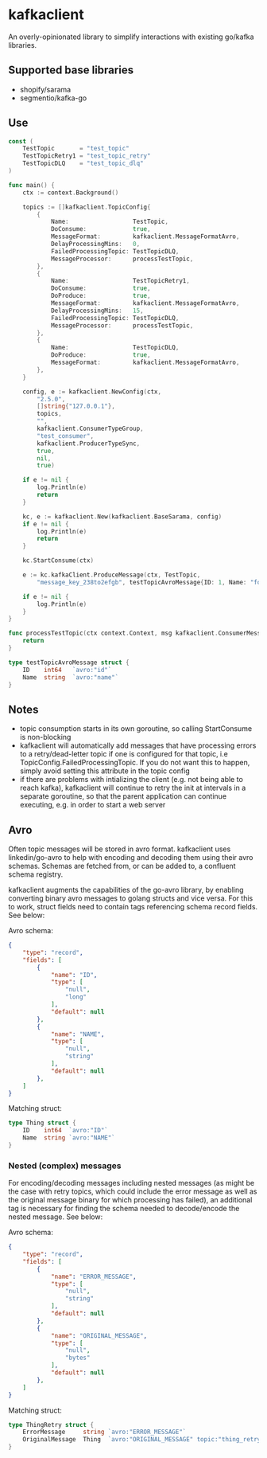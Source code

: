 # kafkaclient

An overly-opinionated library to simplify interactions with existing go/kafka libraries.

## Supported base libraries

- shopify/sarama 
- segmentio/kafka-go 

## Use

```go
const (
    TestTopic       = "test_topic"
    TestTopicRetry1 = "test_topic_retry"
    TestTopicDLQ    = "test_topic_dlq"
)

func main() {
    ctx := context.Background()

    topics := []kafkaclient.TopicConfig{
        {
            Name:                  TestTopic,
            DoConsume:             true,
            MessageFormat:         kafkaclient.MessageFormatAvro,
            DelayProcessingMins:   0,
            FailedProcessingTopic: TestTopicDLQ,
            MessageProcessor:      processTestTopic,
        },
        {
            Name:                  TestTopicRetry1,
            DoConsume:             true,
            DoProduce:             true,
            MessageFormat:         kafkaclient.MessageFormatAvro,
            DelayProcessingMins:   15,
            FailedProcessingTopic: TestTopicDLQ,
            MessageProcessor:      processTestTopic,
        },
        {
            Name:                  TestTopicDLQ,
            DoProduce:             true,
            MessageFormat:         kafkaclient.MessageFormatAvro,
        },
    }

    config, e := kafkaclient.NewConfig(ctx, 
        "2.5.0", 
        []string{"127.0.0.1"}, 
        topics, 
        "", 
        kafkaclient.ConsumerTypeGroup,
        "test_consumer", 
        kafkaclient.ProducerTypeSync, 
        true, 
        nil, 
        true)

    if e != nil {
        log.Println(e)
        return
    }

    kc, e := kafkaclient.New(kafkaclient.BaseSarama, config)
    if e != nil {
        log.Println(e)
        return
    }

    kc.StartConsume(ctx)

    e := kc.kafkaClient.ProduceMessage(ctx, TestTopic, 
	    "message_key_238to2efgb", testTopicAvroMessage{ID: 1, Name: "foofoo"})

    if e != nil {
        log.Println(e)
    }
}

func processTestTopic(ctx context.Context, msg kafkaclient.ConsumerMessage) (e error) {
	return
}

type testTopicAvroMessage struct {
	ID    int64   `avro:"id"`
	Name  string  `avro:"name"`
}
```

## Notes

- topic consumption starts in its own goroutine, so calling StartConsume is non-blocking
- kafkaclient will automatically add messages that have processing errors to a retry/dead-letter topic if one is configured for that topic, i.e TopicConfig.FailedProcessingTopic. If you do not want this to happen, simply avoid setting this attribute in the topic config
- if there are problems with intializing the client (e.g. not being able to reach kafka), kafkaclient will continue to retry the init at intervals in a separate goroutine, so that the parent application can continue executing, e.g. in order to start a web server

## Avro

Often topic messages will be stored in avro format. kafkaclient uses linkedin/go-avro to help with encoding and decoding them using their avro schemas. Schemas are fetched from, or can be added to, a confluent schema registry. 

kafkaclient augments the capabilities of the go-avro library, by enabling converting binary avro messages to golang structs and vice versa. 
For this to work, struct fields need to contain tags referencing schema record fields. See below:

Avro schema:
```json
{
	"type": "record",
	"fields": [
		{
			"name": "ID",
			"type": [
				"null",
				"long"
			],
			"default": null
		},
		{
			"name": "NAME",
			"type": [
				"null",
				"string"
			],
			"default": null
		},
	]
}
```
Matching struct:
```go
type Thing struct {
    ID    int64  `avro:"ID"`
    Name  string `avro:"NAME"`
}
```

### Nested (complex) messages

For encoding/decoding messages including nested messages (as might be the case with retry topics, which could include the error message as well as the original message binary for which processing has failed), an additional tag is necessary for finding the schema needed to decode/encode the nested message. See below:

Avro schema:
```json
{
	"type": "record",
	"fields": [
		{
			"name": "ERROR_MESSAGE",
			"type": [
				"null",
				"string"
			],
			"default": null
		},
		{
			"name": "ORIGINAL_MESSAGE",
			"type": [
				"null",
				"bytes"
			],
			"default": null
		},
	]
}
```
Matching struct:
```go
type ThingRetry struct {
	ErrorMessage     string `avro:"ERROR_MESSAGE"`
	OriginalMessage  Thing  `avro:"ORIGINAL_MESSAGE" topic:"thing_retry_1"`
}
```	
	 
